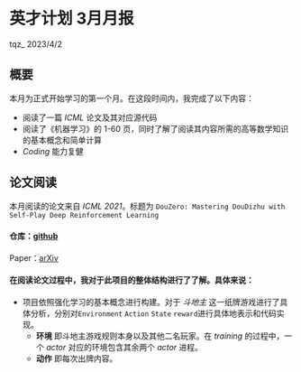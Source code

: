 # **英才计划 3月月报**
tqz_ 2023/4/2
## **概要**
本月为正式开始学习的第一个月。在这段时间内，我完成了以下内容：
- 阅读了一篇 *ICML* 论文及其对应源代码
- 阅读了《机器学习》的 1-60 页，同时了解了阅读其内容所需的高等数学知识的基本概念和简单计算
-  *Coding* 能力复健
## **论文阅读**
本月阅读的论文来自 *ICML 2021*。标题为 `DouZero: Mastering DouDizhu with Self-Play Deep Reinforcement Learning`
#### 仓库：[github](https://github.com/kwai/DouZero)
Paper：[arXiv](https://arxiv.org/abs/2106.06135)
#### 在阅读论文过程中，我对于此项目的整体结构进行了了解。具体来说：
- 项目依照强化学习的基本概念进行构建。对于 *斗地主* 这一纸牌游戏进行了具体分析，分别对`Environment` `Action` `State` `reward`进行具体地表示和代码实现。
  - **环境** 即斗地主游戏规则本身以及其他二名玩家。在 *training* 的过程中，一个 *actor* 对应的环境包含其余两个 *actor* 进程。
  - **动作** 即每次出牌内容。
